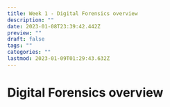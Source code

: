 ```yaml
---
title: Week 1 - Digital Forensics overview
description: ""
date: 2023-01-08T23:39:42.442Z
preview: ""
draft: false
tags: ""
categories: ""
lastmod: 2023-01-09T01:29:43.632Z
---
```

# Digital Forensics overview